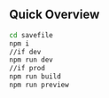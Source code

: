 ## Quick Overview

```sh
cd savefile
npm i
//if dev
npm run dev
//if prod
npm run build
npm run preview
```
